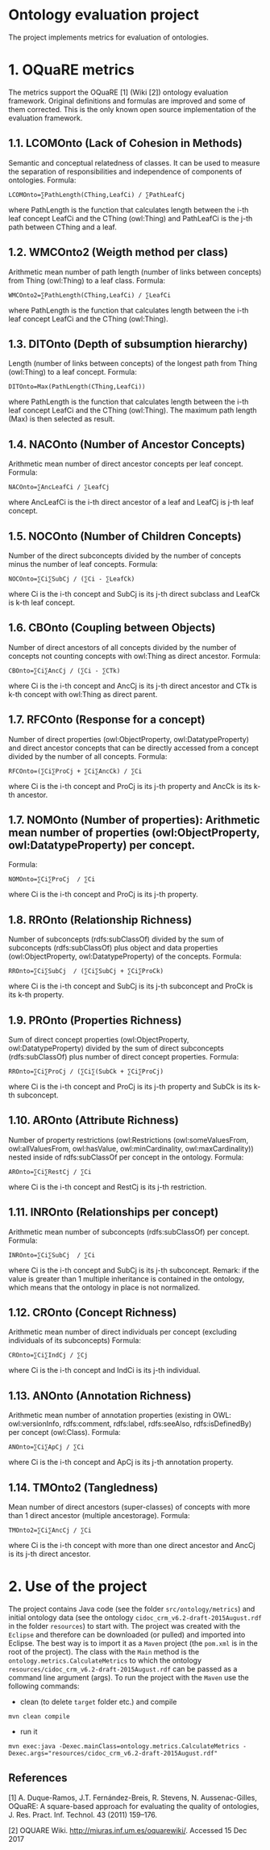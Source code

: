 Ontology evaluation project
===========================
The project implements metrics for evaluation of ontologies. 

# 1. OQuaRE metrics
The metrics support the OQuaRE [1] (Wiki [2]) ontology evaluation framework. Original definitions and formulas are improved and some of them corrected. This is the only known open source implementation of the evaluation framework.   


## 1.1. LCOMOnto (Lack of Cohesion in Methods)
Semantic and conceptual relatedness of classes. It can be used to measure the separation of responsibilities and independence of components of ontologies.
Formula: 

```
LCOMOnto=∑PathLength(CThing,LeafCi) / ∑PathLeafCj
```


where PathLength is the function that calculates length between the i-th leaf concept LeafCi and the CThing (owl:Thing) and PathLeafCi is the j-th path between CThing and a leaf.


## 1.2. WMCOnto2 (Weigth method per class) 
Arithmetic mean number of path length (number of links between concepts) from Thing (owl:Thing) to a leaf class.
Formula: 

```
WMCOnto2=∑PathLength(CThing,LeafCi) / ∑LeafCi
```

where PathLength is the function that calculates length between the i-th leaf concept LeafCi and the CThing (owl:Thing).

## 1.3. DITOnto (Depth of subsumption hierarchy)
Length (number of links between concepts) of the longest path from Thing (owl:Thing) to a leaf concept.
Formula: 

```
DITOnto=Max(PathLength(CThing,LeafCi))
```

where PathLength is the function that calculates length between the i-th leaf concept LeafCi and the CThing (owl:Thing). The maximum path length (Max) is then selected as result.



## 1.4. NACOnto (Number of Ancestor Concepts) 
Arithmetic mean number of direct ancestor concepts per leaf concept.
Formula: 

```
NACOnto=∑AncLeafCi / ∑LeafCj 
```

where AncLeafCi is the i-th direct ancestor of a leaf and LeafCj is j-th leaf concept.



## 1.5. NOCOnto (Number of Children Concepts)
Number of the direct subconcepts divided by the number of concepts minus the number of leaf concepts.
Formula: 

```
NOCOnto=∑Ci∑SubCj / (∑Ci - ∑LeafCk)
```

where Ci is the i-th concept and SubCj is its j-th direct subclass and LeafCk is k-th leaf concept.



## 1.6. CBOnto (Coupling between Objects)
Number of direct ancestors of all concepts divided by the number of concepts not counting concepts with owl:Thing as direct ancestor.
Formula: 

```
CBOnto=∑Ci∑AncCj / (∑Ci - ∑CTk)
```

where Ci is the i-th concept and AncCj is its j-th direct ancestor and CTk is  k-th concept with owl:Thing as direct parent.


## 1.7. RFCOnto (Response for a concept)
Number of direct properties (owl:ObjectProperty, owl:DatatypeProperty) and direct ancestor concepts that can be directly accessed from a concept divided by the number of all concepts. 
Formula: 

```
RFCOnto=(∑Ci∑ProCj + ∑Ci∑AncCk) / ∑Ci 
```

where Ci is the i-th concept and ProCj is its j-th property and AncCk is its k-th ancestor.



## 1.7. NOMOnto (Number of properties): Arithmetic mean number of properties (owl:ObjectProperty, owl:DatatypeProperty) per concept. 
Formula: 

```
NOMOnto=∑Ci∑ProCj  ∕ ∑Ci 
```

where Ci is the i-th concept and ProCj is its j-th property.

## 1.8. RROnto (Relationship Richness)
Number of subconcepts (rdfs:subClassOf) divided by the sum of subconcepts (rdfs:subClassOf) plus object and data properties (owl:ObjectProperty, owl:DatatypeProperty) of the concepts. 
Formula: 

```
RROnto=∑Ci∑SubCj  ∕ (∑Ci∑SubCj + ∑Ci∑ProCk) 
```

where Ci is the i-th concept and SubCj is its j-th subconcept and ProCk is its k-th property.



## 1.9. PROnto (Properties Richness) 
Sum of direct concept properties (owl:ObjectProperty, owl:DatatypeProperty)  divided by the sum of direct subconcepts (rdfs:subClassOf) plus number of direct concept properties. 
Formula: 

```
RROnto=∑Ci∑ProCj ∕ (∑Ci∑(SubCk + ∑Ci∑ProCj)
```

where Ci is the i-th concept and ProCj is its j-th property and SubCk is its k-th subconcept.


## 1.10. AROnto (Attribute Richness) 
Number of property restrictions (owl:Restrictions (owl:someValuesFrom, owl:allValuesFrom, owl:hasValue, owl:minCardinality, owl:maxCardinality)) nested inside of rdfs:subClassOf per concept in the ontology.
Formula: 

```
AROnto=∑Ci∑RestCj / ∑Ci
```

where Ci is the i-th concept and RestCj is its j-th restriction.
  
## 1.11. INROnto (Relationships per concept)
Arithmetic mean number of subconcepts (rdfs:subClassOf) per concept. 
Formula: 

```
INROnto=∑Ci∑SubCj  / ∑Ci
```

where Ci is the i-th concept and SubCj is its j-th subconcept.
Remark: if the value is greater than 1 multiple inheritance is contained in the ontology, which means that the ontology in place is not normalized.


## 1.12. CROnto (Concept Richness)
Arithmetic mean number of direct individuals per concept (excluding individuals of its subconcepts) 
Formula: 

```
CROnto=∑Ci∑IndCj / ∑Cj
```

where Ci is the i-th concept and IndCi is its j-th individual.


## 1.13. ANOnto (Annotation Richness)
Arithmetic mean number of annotation properties (existing in OWL: owl:versionInfo, rdfs:comment, rdfs:label, rdfs:seeAlso, rdfs:isDefinedBy) per concept (owl:Class). 
Formula: 

```
ANOnto=∑Ci∑ApCj / ∑Ci
```

where Ci is the i-th concept and ApCj is its j-th annotation property.

## 1.14. TMOnto2 (Tangledness)
Mean number of direct ancestors (super-classes) of concepts with more than 1 direct ancestor (multiple ancestorage). 
Formula: 

```
TMOnto2=∑Ci∑AncCj / ∑Ci
```

where Ci is the i-th concept with more than one direct ancestor and AncCj is its j-th direct ancestor.


# 2. Use of the project


The project contains Java code (see the folder `src/ontology/metrics`) and initial ontology data (see the ontology `cidoc_crm_v6.2-draft-2015August.rdf` in the folder `resources`) to start with.
The project was created with the `Eclipse` and therefore can be downloaded (or pulled) and imported into Eclipse. The best way is to import it as a `Maven` project (the `pom.xml` is in the root of the project).  The class with the `Main` method is the `ontology.metrics.CalculateMetrics` to which the ontology `resources/cidoc_crm_v6.2-draft-2015August.rdf` can be passed as a command line argument (args).
To run the project with the `Maven` use the following commands:
* clean (to delete `target` folder etc.) and compile

```
mvn clean compile    
```
* run it

```
mvn exec:java -Dexec.mainClass=ontology.metrics.CalculateMetrics -Dexec.args="resources/cidoc_crm_v6.2-draft-2015August.rdf"
```



References
----------

[1] A. Duque-Ramos, J.T. Fernández-Breis, R. Stevens, N. Aussenac-Gilles, OQuaRE: A square-based approach for evaluating the quality of ontologies, J. Res. Pract. Inf. Technol. 43 (2011) 159–176.

[2] OQUARE Wiki. http://miuras.inf.um.es/oquarewiki/. Accessed 15 Dec 2017

